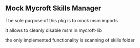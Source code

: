 ## Mock Mycroft Skills Manager

The sole purpose of this pkg is to mock msm imports

It allows to cleanly disable msm in mycroft-lib

the only implemented functionality is scanning of skills folder
